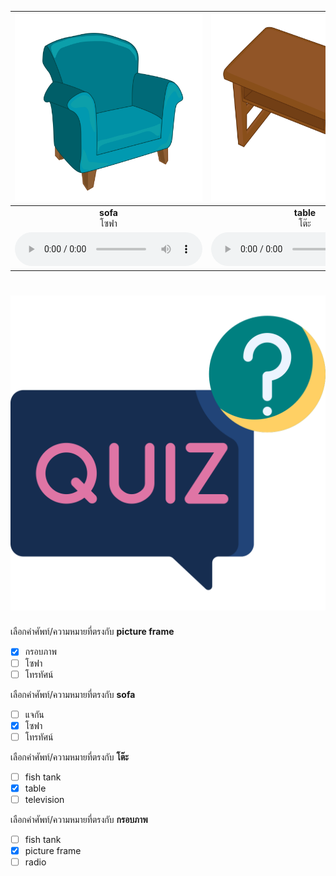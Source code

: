 
<div class="carrousel">


|![](/media/img/living&#x20;room/sofa.svg)|![](/media/img/living&#x20;room/table.svg)|![](/media/img/living&#x20;room/television.svg)|![](/media/img/living&#x20;room/picture&#x20;frame.svg)|![](/media/img/living&#x20;room/carpet.svg)|![](/media/img/living&#x20;room/vase.svg)|![](/media/img/living&#x20;room/radio.svg)|![](/media/img/living&#x20;room/fish&#x20;tank.svg)|
| :----: | :----: | :----: | :----: | :----: | :----: | :----: | :----: |
|**sofa**<br>โซฟา|**table**<br>โต๊ะ|**television**<br>โทรทัศน์|**picture frame**<br>กรอบภาพ|**carpet**<br>พรม|**vase**<br>แจกัน|**radio**<br>วิทยุ|**fish tank**<br>ตู้ปลา|
|![](/media/audio/sofa.mp3)|![](/media/audio/table.mp3)|![](/media/audio/television.mp3)|![](/media/audio/picture&#x20;frame.mp3)|![](/media/audio/carpet.mp3)|![](/media/audio/vase.mp3)|![](/media/audio/radio.mp3)|![](/media/audio/fish&#x20;tank.mp3)|

</div>



# ![icon](/media/icons/quiz.svg) 


 เลือกคำศัพท์/ความหมายที่ตรงกับ **picture frame**
 - [x] กรอบภาพ
 - [ ] โซฟา
 - [ ] โทรทัศน์

 เลือกคำศัพท์/ความหมายที่ตรงกับ **sofa**
 - [ ] แจกัน
 - [x] โซฟา
 - [ ] โทรทัศน์

 เลือกคำศัพท์/ความหมายที่ตรงกับ **โต๊ะ**
 - [ ] fish tank
 - [x] table
 - [ ] television

 เลือกคำศัพท์/ความหมายที่ตรงกับ **กรอบภาพ**
 - [ ] fish tank
 - [x] picture frame
 - [ ] radio
